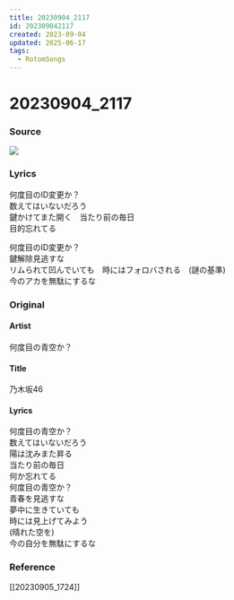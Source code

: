 ```yaml
---
title: 20230904_2117
id: 202309042117
created: 2023-09-04
updated: 2025-06-17
tags:
  - RotomSongs
---
```

# 20230904_2117

### Source

![](https://x.com/Starlystrongest/status/1698671702677590501)

### Lyrics

何度目のID変更か？  
数えてはいないだろう  
鍵かけてまた開く　当たり前の毎日  
目的忘れてる  

何度目のID変更か？  
鍵解除見逃すな  
リムられて凹んでいても　時にはフォロバされる　(謎の基準)  
今のアカを無駄にするな  

### Original

#### Artist

何度目の青空か？ 

#### Title

乃木坂46

#### Lyrics

何度目の青空か？  
数えてはいないだろう  
陽は沈みまた昇る  
当たり前の毎日  
何か忘れてる  
何度目の青空か？  
青春を見逃すな  
夢中に生きていても  
時には見上げてみよう  
(晴れた空を)  
今の自分を無駄にするな  

### Reference  

[[20230905_1724]]  
